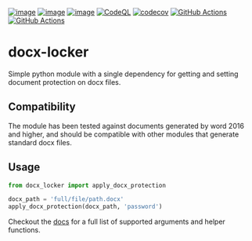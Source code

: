 [![image](https://img.shields.io/pypi/v/docx-locker)](https://pypi.org/project/docx-locker/)
[![image](https://img.shields.io/pypi/l/docx-locker)](https://github.com/rowanhoy/docx-locker/blob/main/LICENSE)
[![image](https://img.shields.io/pypi/pyversions/docx-locker)](https://pypi.org/project/docx-locker/)
[![CodeQL](https://github.com/rowanhoy/docx-locker/actions/workflows/codeql.yml/badge.svg?branch=main&event=push)](https://github.com/rowanhoy/docx-locker/actions/workflows/codeql.yml)
[![codecov](https://codecov.io/github/rowanhoy/docx-locker/graph/badge.svg?token=FW6CBDRBV4)](https://codecov.io/github/rowanhoy/docx-locker)
[![GitHub Actions](https://github.com/rowanhoy/docx-locker/workflows/Release/badge.svg)](https://github.com/rowanhoy/docx-locker/actions)
[![GitHub Actions](https://github.com/rowanhoy/docx-locker/workflows/Tests/badge.svg)](https://github.com/rowanhoy/docx-locker/actions)


# docx-locker
Simple python module with a single dependency for getting and setting document protection on docx files.

## Compatibility

The module has been tested against documents generated by word 2016 and higher, and should be compatible with other modules that generate standard docx files.

## Usage
```python
from docx_locker import apply_docx_protection

docx_path = 'full/file/path.docx'
apply_docx_protection(docx_path, 'password')

```

Checkout the [docs](https://github.com/rowanhoy/docx-locker) for a full list of supported arguments and helper functions.